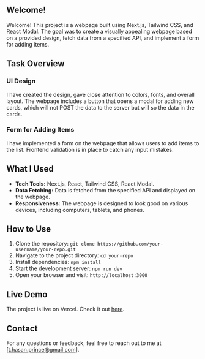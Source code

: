 ## Welcome!

Welcome! This project is a webpage built using Next.js, Tailwind CSS, and React Modal. The goal was to create a visually appealing webpage based on a provided design, fetch data from a specified API, and implement a form for adding items.

## Task Overview

### UI Design

I have created the design, gave close attention to colors, fonts, and overall layout. The webpage includes a button that opens a modal for adding new cards, which will not POST the data to the server but will so the data in the cards.

### Form for Adding Items

I have implemented a form on the webpage that allows users to add items to the list. Frontend validation is in place to catch any input mistakes.

## What I Used

- **Tech Tools:** Next.js, React, Tailwind CSS, React Modal.
- **Data Fetching:** Data is fetched from the specified API and displayed on the webpage.
- **Responsiveness:** The webpage is designed to look good on various devices, including computers, tablets, and phones.

## How to Use

1. Clone the repository: `git clone https://github.com/your-username/your-repo.git`
2. Navigate to the project directory: `cd your-repo`
3. Install dependencies: `npm install`
4. Start the development server: `npm run dev`
5. Open your browser and visit: `http://localhost:3000`

## Live Demo

The project is live on Vercel. Check it out [here](Your_Live_Demo_Link).

## Contact

For any questions or feedback, feel free to reach out to me at [t.hasan.prince@gmail.com].
